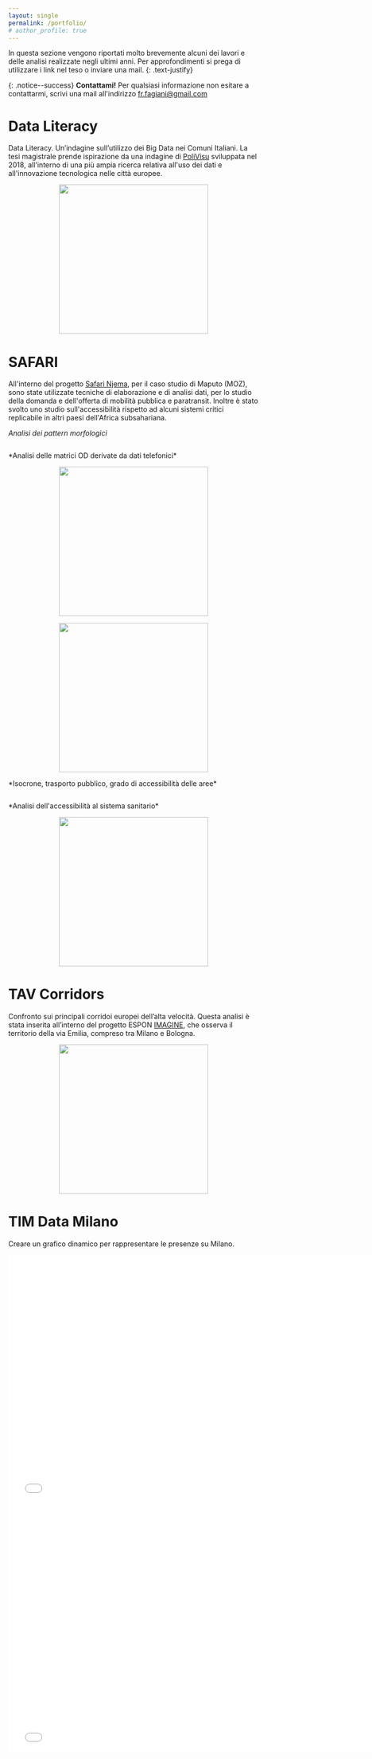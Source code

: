 ```yaml
---
layout: single
permalink: /portfolio/
# author_profile: true
---
```


In questa sezione vengono riportati molto brevemente alcuni dei lavori e delle analisi realizzate negli ultimi anni. Per approfondimenti si prega di utilizzare i link nel teso o inviare una mail.
{: .text-justify}

{: .notice--success}
**Contattami!** Per qualsiasi informazione non esitare a contattarmi, scrivi una mail all'indirizzo [fr.fagiani@gmail.com](mailto:fr.fagiani@gmail.com)

# Data Literacy
Data Literacy. Un’indagine sull’utilizzo dei Big Data nei Comuni Italiani. La tesi magistrale prende ispirazione da una indagine di [PoliVisu](https://policyvisuals.eu/) sviluppata nel 2018, all'interno di una più ampia ricerca relativa all'uso dei dati e all'innovazione tecnologica nelle città europee.

<p align="center" float="center">
<img src="{{ site.url }}/{{ site.baseurl }}/assets/images/Data_Lit_Italy_mun.png" alt="" width=300 >
</p>

# SAFARI
All'interno del progetto [Safari Njema](https://www.safari-njema.polimi.it/), per il caso studio di Maputo (MOZ), sono state utilizzate tecniche di elaborazione e di analisi dati, per lo studio della domanda e dell'offerta di mobilità pubblica e paratransit. Inoltre è stato svolto uno studio sull'accessibilità rispetto ad alcuni sistemi critici replicabile in altri paesi dell'Africa subsahariana.

*Analisi dei pattern morfologici*
<p align="center" float="center">
<img src="{{ site.url }}/{{ site.baseurl }}/assets/images/SAFARI_Pattern_analysis.png" alt="">
</p>
*Analisi delle matrici OD derivate da dati telefonici*
<p align="center" float="center">
<img src="{{ site.url }}/{{ site.baseurl }}/assets/images/SAFARI_OD_matrices_compose.png" alt="" width=300>
</p>
<p align="center" float="center">
<img src="{{ site.url }}/{{ site.baseurl }}/assets/images/SAFARI_OD_matrices_pattern.png" alt="" width=300>
</p>
*Isocrone, trasporto pubblico, grado di accessibilità delle aree*
<p align="center" float="center">
<img src="{{ site.url }}/{{ site.baseurl }}/assets/images/SAFARI_Accessibility_CBD.png" alt="">
</p>
*Analisi dell'accessibilità al sistema sanitario*
<p align="center" float="center">
<img src="{{ site.url }}/{{ site.baseurl }}/assets/images/SAFARI_Health_accessibility.jpeg" alt="" width=300>
</p>

# TAV Corridors
Confronto sui principali corridoi europei dell’alta velocità. Questa analisi è stata inserita all’interno del progetto ESPON [IMAGINE](https://www.espon.eu/imagine), che osserva il territorio della via Emilia, compreso tra Milano e Bologna.
<p align="center" float="center">
<img src="{{ site.url }}/{{ site.baseurl }}/assets/images/IMAGINE_corridors.jpg" alt="" width=300>
</p>

# TIM Data Milano

Creare un grafico dinamico per rappresentare le presenze su Milano.

<iframe id="igraph" scrolling="no" style="border:none;" seamless="seamless" src="{{ site.url }}/{{ site.baseurl }}/assets/maps_charts/TIM_MI_classe_viag.html" height="500" width="150%"></iframe>

<iframe id="igraph" scrolling="no" style="border:none;" seamless="seamless" src="{{ site.url }}/{{ site.baseurl }}/assets/maps_charts/TIM_MI_day_night.html" height="500" width="150%"></iframe>
